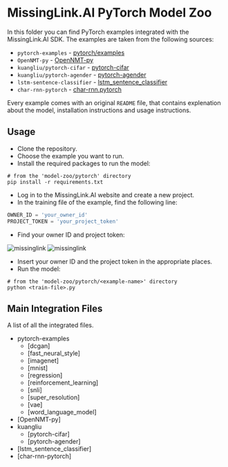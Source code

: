 # MissingLink.AI PyTorch Model Zoo

In this folder you can find PyTorch examples integrated with the MissingLink.AI SDK.
The examples are taken from the following sources:
* `pytorch-examples` - [pytorch/examples](https://github.com/pytorch/examples)
* `OpenNMT-py` - [OpenNMT-py](https://github.com/OpenNMT/OpenNMT-py)
* `kuangliu/pytorch-cifar` - [pytorch-cifar](https://github.com/kuangliu/pytorch-cifar)
* `kuangliu/pytorch-agender` - [pytorch-agender](https://github.com/kuangliu/pytorch-agender)
* `lstm-sentence-classifier` - [lstm_sentence_classifier](https://github.com/yuchenlin/lstm_sentence_classifier)
* `char-rnn-pytorch` - [char-rnn.pytorch](https://github.com/spro/char-rnn.pytorch)

Every example comes with an original `README` file, that contains explenation about the model, installation instructions and usage instructions.

## Usage

* Clone the repository.
* Choose the example you want to run.
* Install the required packages to run the model:
```
# from the 'model-zoo/pytorch' directory
pip install -r requirements.txt
```
* Log in to the MissingLink.AI website and create a new project.
* In the training file of the example, find the following line:
```python
OWNER_ID = 'your_owner_id'
PROJECT_TOKEN = 'your_project_token'
```
* Find your owner ID and project token:

![missinglink](https://user-images.githubusercontent.com/30972111/33119952-44d0313c-cf79-11e7-8be3-091eca2e9e57.png)
![missinglink](https://user-images.githubusercontent.com/30972111/33120206-01428874-cf7a-11e7-8441-3e7b1f860845.png)
* Insert your owner ID and the project token in the appropriate places.
* Run the model:
```
# from the 'model-zoo/pytorch/<example-name>' directory
python <train-file>.py
```

## Main Integration Files

A list of all the integrated files.

- pytorch-examples
  - [dcgan]
  - [fast_neural_style]
  - [imagenet]
  - [mnist]
  - [regression]
  - [reinforcement_learning]
  - [snli]
  - [super_resolution]
  - [vae]
  - [word_language_model]
- [OpenNMT-py]
- kuangliu
  - [pytorch-cifar]
  - [pytorch-agender]
- [lstm_sentence_classifier]
- [char-rnn-pytorch]

